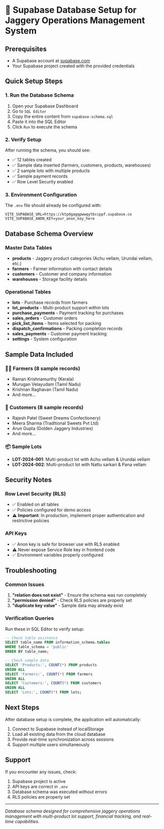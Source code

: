 # 🚀 Supabase Database Setup for Jaggery Operations Management System

## Prerequisites
- A Supabase account at [supabase.com](https://supabase.com)
- Your Supabase project created with the provided credentials

## Quick Setup Steps

### 1. Run the Database Schema
1. Open your Supabase Dashboard
2. Go to `SQL Editor`
3. Copy the entire content from `supabase-schema.sql`
4. Paste it into the SQL Editor
5. Click `Run` to execute the schema

### 2. Verify Setup
After running the schema, you should see:
- ✅ 12 tables created
- ✅ Sample data inserted (farmers, customers, products, warehouses)
- ✅ 2 sample lots with multiple products
- ✅ Sample payment records
- ✅ Row Level Security enabled

### 3. Environment Configuration
The `.env` file should already be configured with:
```
VITE_SUPABASE_URL=https://ktpdgagqpwwqytbccppf.supabase.co
VITE_SUPABASE_ANON_KEY=your_anon_key_here
```

## Database Schema Overview

### Master Data Tables
- **products** - Jaggery product categories (Achu vellam, Urundai vellam, etc.)
- **farmers** - Farmer information with contact details
- **customers** - Customer and company information
- **warehouses** - Storage facility details

### Operational Tables
- **lots** - Purchase records from farmers
- **lot_products** - Multi-product support within lots
- **purchase_payments** - Payment tracking for purchases
- **sales_orders** - Customer orders
- **pick_list_items** - Items selected for packing
- **dispatch_confirmations** - Packing completion records
- **sales_payments** - Customer payment tracking
- **settings** - System configuration

## Sample Data Included

### 🧑‍🌾 Farmers (8 sample records)
- Raman Krishnamurthy (Kerala)
- Murugan Velayudam (Tamil Nadu)
- Krishnan Raghavan (Tamil Nadu)
- And more...

### 🏢 Customers (8 sample records)
- Rajesh Patel (Sweet Dreams Confectionery)
- Meera Sharma (Traditional Sweets Pvt Ltd)
- Arun Gupta (Golden Jaggery Industries)
- And more...

### 📦 Sample Lots
- **LOT-2024-001**: Multi-product lot with Achu vellam & Urundai vellam
- **LOT-2024-002**: Multi-product lot with Nattu sarkari & Pana vellam

## Security Notes

### Row Level Security (RLS)
- ✅ Enabled on all tables
- ✅ Policies configured for demo access
- ⚠️ **Important**: In production, implement proper authentication and restrictive policies

### API Keys
- ✅ Anon key is safe for browser use with RLS enabled
- ⚠️ Never expose Service Role key in frontend code
- ✅ Environment variables properly configured

## Troubleshooting

### Common Issues
1. **"relation does not exist"** - Ensure the schema was run completely
2. **"permission denied"** - Check RLS policies are properly set
3. **"duplicate key value"** - Sample data may already exist

### Verification Queries
Run these in SQL Editor to verify setup:
```sql
-- Check table existence
SELECT table_name FROM information_schema.tables 
WHERE table_schema = 'public' 
ORDER BY table_name;

-- Check sample data
SELECT 'Products:', COUNT(*) FROM products
UNION ALL
SELECT 'Farmers:', COUNT(*) FROM farmers
UNION ALL
SELECT 'Customers:', COUNT(*) FROM customers
UNION ALL
SELECT 'Lots:', COUNT(*) FROM lots;
```

## Next Steps
After database setup is complete, the application will automatically:
1. Connect to Supabase instead of localStorage
2. Load all existing data from the cloud database
3. Provide real-time synchronization across sessions
4. Support multiple users simultaneously

## Support
If you encounter any issues, check:
1. Supabase project is active
2. API keys are correct in `.env`
3. Database schema was executed without errors
4. RLS policies are properly set

---
*Database schema designed for comprehensive jaggery operations management with multi-product lot support, financial tracking, and real-time capabilities.*